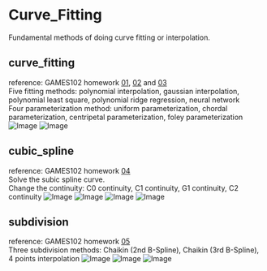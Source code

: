 # Curve_Fitting
Fundamental methods of doing curve fitting or interpolation.

## curve_fitting
reference: GAMES102 homework [01](https://github.com/Ubpa/GAMES102/tree/main/homeworks/hw1), [02](https://github.com/Ubpa/GAMES102/tree/main/homeworks/hw2) and [03](https://github.com/Ubpa/GAMES102/tree/main/homeworks/hw3) \
Five fitting methods: polynomial interpolation, gaussian interpolation, polynomial least square, polynomial ridge regression, neural network\
Four parameterization method: uniform parameterization, chordal parameterization, centripetal parameterization, foley parameterization
![Image](https://github.com/ChenYingShan1114/Curve_Fitting/blob/3b8ceea85c110c1a563f701c2b697c426e4bc933/curve_fitting/diff_fit_method.png)
![Image](https://github.com/ChenYingShan1114/Curve_Fitting/blob/3b8ceea85c110c1a563f701c2b697c426e4bc933/curve_fitting/diff_parameterization.png)

## cubic_spline
reference: GAMES102 homework [04](https://github.com/Ubpa/GAMES102/tree/main/homeworks/hw4) \
Solve the subic spline curve. \
Change the continuity: C0 continuity, C1 continuity, G1 continuity, C2 continuity 
![Image](https://github.com/ChenYingShan1114/Curve_Fitting/blob/3b8ceea85c110c1a563f701c2b697c426e4bc933/cubic_spline/C2_continuity.png)
![Image](https://github.com/ChenYingShan1114/Curve_Fitting/blob/3b8ceea85c110c1a563f701c2b697c426e4bc933/cubic_spline/G1_continuity.png)
![Image](https://github.com/ChenYingShan1114/Curve_Fitting/blob/3b8ceea85c110c1a563f701c2b697c426e4bc933/cubic_spline/C1_continuity.png)
![Image](https://github.com/ChenYingShan1114/Curve_Fitting/blob/3b8ceea85c110c1a563f701c2b697c426e4bc933/cubic_spline/C0_continuity.png)

## subdivision
reference: GAMES102 homework [05](https://github.com/Ubpa/GAMES102/tree/main/homeworks/hw5) \
Three subdivision methods: Chaikin (2nd B-Spline), Chaikin (3rd B-Spline), 4 points interpolation
![Image](https://github.com/ChenYingShan1114/Curve_Fitting/blob/3b8ceea85c110c1a563f701c2b697c426e4bc933/subdivision/Chaikin_2nd.png)
![Image](https://github.com/ChenYingShan1114/Curve_Fitting/blob/3b8ceea85c110c1a563f701c2b697c426e4bc933/subdivision/Chaikin_3rd.png)
![Image](https://github.com/ChenYingShan1114/Curve_Fitting/blob/3b8ceea85c110c1a563f701c2b697c426e4bc933/subdivision/interpolation.png)
